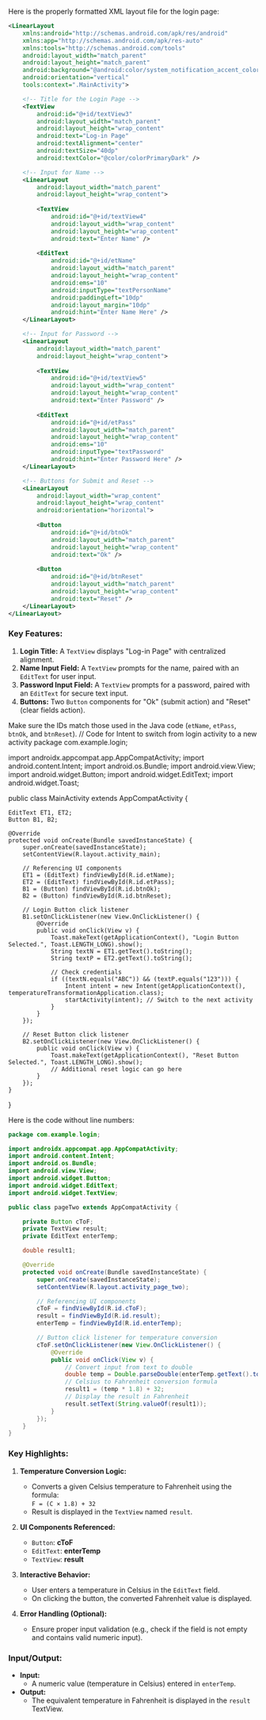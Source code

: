 Here is the properly formatted XML layout file for the login page:

```xml
<LinearLayout
    xmlns:android="http://schemas.android.com/apk/res/android"
    xmlns:app="http://schemas.android.com/apk/res-auto"
    xmlns:tools="http://schemas.android.com/tools"
    android:layout_width="match_parent"
    android:layout_height="match_parent"
    android:background="@android:color/system_notification_accent_color"
    android:orientation="vertical"
    tools:context=".MainActivity">

    <!-- Title for the Login Page -->
    <TextView
        android:id="@+id/textView3"
        android:layout_width="match_parent"
        android:layout_height="wrap_content"
        android:text="Log-in Page"
        android:textAlignment="center"
        android:textSize="40dp"
        android:textColor="@color/colorPrimaryDark" />

    <!-- Input for Name -->
    <LinearLayout
        android:layout_width="match_parent"
        android:layout_height="wrap_content">
        
        <TextView
            android:id="@+id/textView4"
            android:layout_width="wrap_content"
            android:layout_height="wrap_content"
            android:text="Enter Name" />
        
        <EditText
            android:id="@+id/etName"
            android:layout_width="match_parent"
            android:layout_height="wrap_content"
            android:ems="10"
            android:inputType="textPersonName"
            android:paddingLeft="10dp"
            android:layout_margin="10dp"
            android:hint="Enter Name Here" />
    </LinearLayout>

    <!-- Input for Password -->
    <LinearLayout
        android:layout_width="match_parent"
        android:layout_height="wrap_content">
        
        <TextView
            android:id="@+id/textView5"
            android:layout_width="wrap_content"
            android:layout_height="wrap_content"
            android:text="Enter Password" />
        
        <EditText
            android:id="@+id/etPass"
            android:layout_width="match_parent"
            android:layout_height="wrap_content"
            android:ems="10"
            android:inputType="textPassword"
            android:hint="Enter Password Here" />
    </LinearLayout>

    <!-- Buttons for Submit and Reset -->
    <LinearLayout
        android:layout_width="wrap_content"
        android:layout_height="wrap_content"
        android:orientation="horizontal">
        
        <Button
            android:id="@+id/btnOk"
            android:layout_width="match_parent"
            android:layout_height="wrap_content"
            android:text="Ok" />
        
        <Button
            android:id="@+id/btnReset"
            android:layout_width="match_parent"
            android:layout_height="wrap_content"
            android:text="Reset" />
    </LinearLayout>
</LinearLayout>
```

### Key Features:
1. **Login Title:** A `TextView` displays "Log-in Page" with centralized alignment.
2. **Name Input Field:** A `TextView` prompts for the name, paired with an `EditText` for user input.
3. **Password Input Field:** A `TextView` prompts for a password, paired with an `EditText` for secure text input.
4. **Buttons:** Two `Button` components for "Ok" (submit action) and "Reset" (clear fields action).

Make sure the IDs match those used in the Java code (`etName`, `etPass`, `btnOk`, and `btnReset`).
// Code for Intent to switch from login activity to a new activity
package com.example.login;

import androidx.appcompat.app.AppCompatActivity;
import android.content.Intent;
import android.os.Bundle;
import android.view.View;
import android.widget.Button;
import android.widget.EditText;
import android.widget.Toast;

public class MainActivity extends AppCompatActivity {

    EditText ET1, ET2;
    Button B1, B2;

    @Override
    protected void onCreate(Bundle savedInstanceState) {
        super.onCreate(savedInstanceState);
        setContentView(R.layout.activity_main);

        // Referencing UI components
        ET1 = (EditText) findViewById(R.id.etName);
        ET2 = (EditText) findViewById(R.id.etPass);
        B1 = (Button) findViewById(R.id.btnOk);
        B2 = (Button) findViewById(R.id.btnReset);

        // Login Button click listener
        B1.setOnClickListener(new View.OnClickListener() {
            @Override
            public void onClick(View v) {
                Toast.makeText(getApplicationContext(), "Login Button Selected.", Toast.LENGTH_LONG).show();
                String textN = ET1.getText().toString();
                String textP = ET2.getText().toString();

                // Check credentials
                if ((textN.equals("ABC")) && (textP.equals("123"))) {
                    Intent intent = new Intent(getApplicationContext(), temperatureTransformationApplication.class);
                    startActivity(intent); // Switch to the next activity
                }
            }
        });

        // Reset Button click listener
        B2.setOnClickListener(new View.OnClickListener() {
            public void onClick(View v) {
                Toast.makeText(getApplicationContext(), "Reset Button Selected.", Toast.LENGTH_LONG).show();
                // Additional reset logic can go here
            }
        });
    }
}



Here is the code without line numbers:

```java
package com.example.login;

import androidx.appcompat.app.AppCompatActivity;
import android.content.Intent;
import android.os.Bundle;
import android.view.View;
import android.widget.Button;
import android.widget.EditText;
import android.widget.TextView;

public class pageTwo extends AppCompatActivity {

    private Button cToF;
    private TextView result;
    private EditText enterTemp;

    double result1;

    @Override
    protected void onCreate(Bundle savedInstanceState) {
        super.onCreate(savedInstanceState);
        setContentView(R.layout.activity_page_two);

        // Referencing UI components
        cToF = findViewById(R.id.cToF);
        result = findViewById(R.id.result);
        enterTemp = findViewById(R.id.enterTemp);

        // Button click listener for temperature conversion
        cToF.setOnClickListener(new View.OnClickListener() {
            @Override
            public void onClick(View v) {
                // Convert input from text to double
                double temp = Double.parseDouble(enterTemp.getText().toString());
                // Celsius to Fahrenheit conversion formula
                result1 = (temp * 1.8) + 32;
                // Display the result in Fahrenheit
                result.setText(String.valueOf(result1));
            }
        });
    }
}
```

### **Key Highlights:**

1. **Temperature Conversion Logic:**
   - Converts a given Celsius temperature to Fahrenheit using the formula:  
     `F = (C × 1.8) + 32`
   - Result is displayed in the `TextView` named `result`.

2. **UI Components Referenced:**
   - `Button`: **cToF**
   - `EditText`: **enterTemp**
   - `TextView`: **result**

3. **Interactive Behavior:**
   - User enters a temperature in Celsius in the `EditText` field.
   - On clicking the button, the converted Fahrenheit value is displayed.

4. **Error Handling (Optional):**
   - Ensure proper input validation (e.g., check if the field is not empty and contains valid numeric input).

### **Input/Output:**
- **Input:**
  - A numeric value (temperature in Celsius) entered in `enterTemp`.
- **Output:**
  - The equivalent temperature in Fahrenheit is displayed in the `result` TextView.
